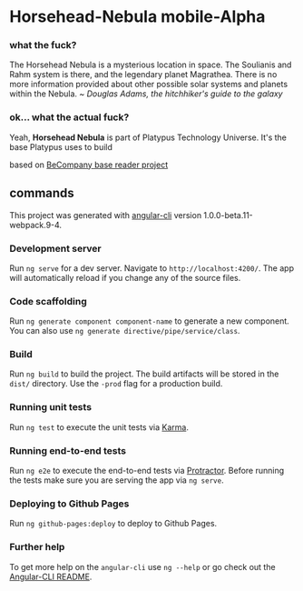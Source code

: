 # Horsehead-Nebula mobile-Alpha

### what the fuck?
The Horsehead Nebula is a mysterious location in space.
The Soulianis and Rahm system is there, and the legendary planet Magrathea. There is no more information provided about other possible solar systems and planets within the Nebula.
_~ Douglas Adams, the hitchhiker's guide to the galaxy_

### ok... what the actual fuck?
Yeah, **Horsehead Nebula** is part of Platypus Technology Universe. It's the base Platypus uses to build

based on [BeCompany base reader project](https://github.com/becompany/angular2-rss-reader-tutorial)


## commands

This project was generated with [angular-cli](https://github.com/angular/angular-cli) version 1.0.0-beta.11-webpack.9-4.

### Development server
Run `ng serve` for a dev server. Navigate to `http://localhost:4200/`. The app will automatically reload if you change any of the source files.

### Code scaffolding

Run `ng generate component component-name` to generate a new component. You can also use `ng generate directive/pipe/service/class`.

### Build

Run `ng build` to build the project. The build artifacts will be stored in the `dist/` directory. Use the `-prod` flag for a production build.

### Running unit tests

Run `ng test` to execute the unit tests via [Karma](https://karma-runner.github.io).

### Running end-to-end tests

Run `ng e2e` to execute the end-to-end tests via [Protractor](http://www.protractortest.org/). 
Before running the tests make sure you are serving the app via `ng serve`.

### Deploying to Github Pages

Run `ng github-pages:deploy` to deploy to Github Pages.

### Further help

To get more help on the `angular-cli` use `ng --help` or go check out the [Angular-CLI README](https://github.com/angular/angular-cli/blob/master/README.md).
